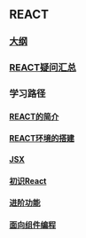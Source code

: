 ## REACT

### [大纲](./react)

### [REACT疑问汇总](REACT疑问汇总)

### 学习路径

#### [REACT的简介](./初识REACT) *<!--特点 原理 历史轴-->*

#### [REACT环境的搭建](./REACT开发环境的搭建) <!--下载的文件及使用方法-->

#### [JSX](./JSX.html)  <!--样式设置 遍历对象-->

#### [初识React](./初识REACT)

#### [进阶功能](./Advanced)

#### [面向组件编程](./面向组件.html) <!--props state 生命周期-->



